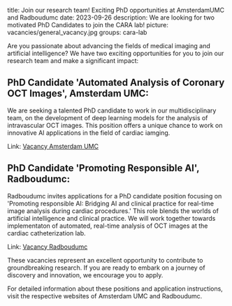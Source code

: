title: Join our research team! Exciting PhD opportunities at AmsterdamUMC and Radboudumc
date: 2023-09-26
description: We are looking for two motivated PhD Candidates to join the CARA lab! 
picture: vacancies/general_vacancy.jpg
groups: cara-lab

Are you passionate about advancing the fields of medical imaging and artificial intelligence? We have two exciting opportunities for you to join our research team and make a significant impact:

## PhD Candidate 'Automated Analysis of Coronary OCT Images', Amsterdam UMC:
We are seeking a talented PhD candidate to work in our multidisciplinary team, on the development of deep learning models for the analysis of intravascular OCT images. This position offers a unique chance to work on innovative AI applications in the field of cardiac iamging.

Link: [Vacancy Amsterdam UMC](https://werkenbij.amsterdamumc.org/en/vacatures/research/phd-in-automated-analysis-of-coronary-oct-images-)

## PhD Candidate 'Promoting Responsible AI',  Radboudumc:
Radboudumc invites applications for a PhD candidate position focusing on 'Promoting responsible AI: Bridging AI and clinical practice for real-time image analysis during cardiac procedures.' This role blends the worlds of artificial intelligence and clinical practice. We will work together towards implementaton of automated, real-time analysis of OCT images at the cardiac catheterization lab.

Link: [Vacancy Radboudumc](https://www.radboudumc.nl/en/vacancies/138103-phd-candidate-promoting-responsible-ai-bridging-ai-and-clinical-practice-for-real-time-image)

These vacancies represent an excellent opportunity to contribute to groundbreaking research. If you are ready to embark on a journey of discovery and innovation, we encourage you to apply.

For detailed information about these positions and application instructions, visit the respective websites of Amsterdam UMC and Radboudumc.
